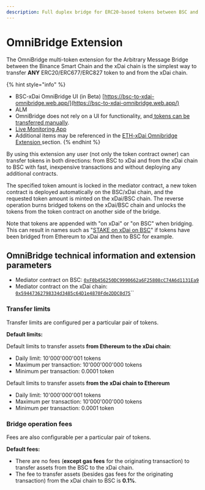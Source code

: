 ```yaml
---
description: Full duplex bridge for ERC20-based tokens between BSC and xDai
---
```


# OmniBridge Extension

The OmniBridge multi-token extension for the Arbitrary Message Bridge between the Binance Smart Chain and the xDai chain is the simplest way to transfer **ANY** ERC20/ERC677/ERC827 token to and from the xDai chain.

{% hint style="info" %}
* BSC-xDai OmniBridge UI \(in Beta\) [https://bsc-to-xdai-omnibridge.web.app/](https://bsc-to-xdai-omnibridge.web.app/) 
* ALM
* OmniBridge does not rely on a UI for functionality, and[ tokens can be transferred manually](manual-tokens-transfer.md). 
* [Live Monitoring App](%20https://alm-bsc-xdai.herokuapp.com/)
* Additional items may be referenced in the [ETH-xDai Omnibridge Extension ](../../eth-xdai-amb-bridge/multi-token-extension/)section.
{% endhint %}

By using this extension any user \(not only the token contract owner\) can transfer tokens in both directions: from BSC to xDai and from the xDai chain to BSC with fast, inexpensive transactions and without deploying any additional contracts. 

The specified token amount is locked in the mediator contract, a new token contract is deployed automatically on the BSC/xDai chain, and the requested token amount is minted on the xDai/BSC chain. The reverse operation burns bridged tokens on the xDai/BSC chain and unlocks the tokens from the token contract on another side of the bridge.

Note that tokens are appended with "on xDai" or "on BSC" when bridging. This can result in names such as "[STAKE on xDai on BSC](https://www.bscscan.com/token/0x24e5cf4a0577563d4e7761d14d53c8d0b504e337)" if tokens have been bridged from Ethereum to xDai and then to BSC for example.

## OmniBridge technical information and extension parameters

* Mediator contract on BSC: [`0xF0b456250DC9990662a6F25808cC74A6d1131Ea9`](https://bscscan.com/address/0xF0b456250DC9990662a6F25808cC74A6d1131Ea9)
* Mediator contract on the xDai chain: [`0x59447362798334d3485c64D1e4870Fde2DDC0d75`](https://blockscout.com/poa/xdai/address/0x59447362798334d3485c64D1e4870Fde2DDC0d75/transactions)\`\`

### Transfer limits 

Transfer limits are configured per a particular pair of tokens. 

**Default limits:**

Default limits to transfer assets **from Ethereum to the xDai chain**:

* Daily limit: 10'000'000'001 tokens
* Maximum per transaction: 10'000'000'000 tokens
* Minimum per transaction: 0.0001 token

Default limits to transfer assets **from the xDai chain to Ethereum** 

* Daily limit: 10'000'000'001 tokens
* Maximum per transaction: 10'000'000'000 tokens
* Minimum per transaction: 0.0001 token

### Bridge operation fees

Fees are also configurable per a particular pair of tokens.

**Default fees:**

* There are no fees \(**except gas fees** for the originating transaction\) to transfer assets from the BSC to the xDai chain.
* The fee to transfer assets \(besides gas fees for the originating transaction\) from the xDai chain to BSC is **0.1%**.



